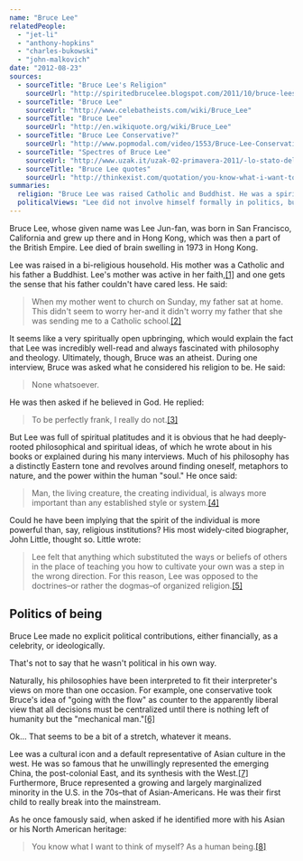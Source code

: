 ```yaml
---
name: "Bruce Lee"
relatedPeople:
  - "jet-li"
  - "anthony-hopkins"
  - "charles-bukowski"
  - "john-malkovich"
date: "2012-08-23"
sources:
  - sourceTitle: "Bruce Lee's Religion"
    sourceUrl: "http://spiritedbrucelee.blogspot.com/2011/10/bruce-lees-religion.html"
  - sourceTitle: "Bruce Lee"
    sourceUrl: "http://www.celebatheists.com/wiki/Bruce_Lee"
  - sourceTitle: "Bruce Lee"
    sourceUrl: "http://en.wikiquote.org/wiki/Bruce_Lee"
  - sourceTitle: "Bruce Lee Conservative?"
    sourceUrl: "http://www.popmodal.com/video/1553/Bruce-Lee-Conservative"
  - sourceTitle: "Spectres of Bruce Lee"
    sourceUrl: "http://www.uzak.it/uzak-02-primavera-2011/-lo-stato-delle-cose/49-spectres-of-bruce-lee.html"
  - sourceTitle: "Bruce Lee quotes"
    sourceUrl: "http://thinkexist.com/quotation/you-know-what-i-want-to-think-of-myself-as-a/357101.html"
summaries:
  religion: "Bruce Lee was raised Catholic and Buddhist. He was a spiritual atheist as an adult."
  politicalViews: "Lee did not involve himself formally in politics, but he was a symbol of diversity and the synthesis of \"East\" and \"West.\""
---
```


Bruce Lee, whose given name was Lee Jun-fan, was born in San Francisco, California and grew up there and in Hong Kong, which was then a part of the British Empire. Lee died of brain swelling in 1973 in Hong Kong.

Lee was raised in a bi-religious household. His mother was a Catholic and his father a Buddhist. Lee's mother was active in her faith,<a class="source-citation" href="#http%3A%2F%2Fspiritedbrucelee.blogspot.com%2F2011%2F10%2Fbruce-lees-religion.html" title="Bruce Lee&apos;s Religion">[1]</a> and one gets the sense that his father couldn't have cared less. He said:

>When my mother went to church on Sunday, my father sat at home. This didn't seem to worry her-and it didn't worry my father that she was sending me to a Catholic school.<a class="source-citation" href="#http%3A%2F%2Fspiritedbrucelee.blogspot.com%2F2011%2F10%2Fbruce-lees-religion.html" title="Bruce Lee&apos;s Religion">[2]</a>

It seems like a very spiritually open upbringing, which would explain the fact that Lee was incredibly well-read and always fascinated with philosophy and theology. Ultimately, though, Bruce was an atheist. During one interview, Bruce was asked what he considered his religion to be. He said:

>None whatsoever.

He was then asked if he believed in God. He replied:

>To be perfectly frank, I really do not.<a class="source-citation" href="#http%3A%2F%2Fwww.celebatheists.com%2Fwiki%2FBruce_Lee" title="Bruce Lee">[3]</a>

But Lee was full of spiritual platitudes and it is obvious that he had deeply-rooted philosophical and spiritual ideas, of which he wrote about in his books or explained during his many interviews. Much of his philosophy has a distinctly Eastern tone and revolves around finding oneself, metaphors to nature, and the power within the human "soul." He once said:

>Man, the living creature, the creating individual, is always more important than any established style or system.<a class="source-citation" href="#http%3A%2F%2Fen.wikiquote.org%2Fwiki%2FBruce_Lee" title="Bruce Lee">[4]</a>

Could he have been implying that the spirit of the individual is more powerful than, say, religious institutions? His most widely-cited biographer, John Little, thought so. Little wrote:

>Lee felt that anything which substituted the ways or beliefs of others in the place of teaching you how to cultivate your own was a step in the wrong direction. For this reason, Lee was opposed to the doctrines–or rather the dogmas–of organized religion.<a class="source-citation" href="#http%3A%2F%2Fwww.celebatheists.com%2Fwiki%2FBruce_Lee" title="Bruce Lee">[5]</a>

## 

## Politics of being

Bruce Lee made no explicit political contributions, either financially, as a celebrity, or ideologically.

That's not to say that he wasn't political in his own way.

Naturally, his philosophies have been interpreted to fit their interpreter's views on more than one occasion. For example, one conservative took Bruce's idea of "going with the flow" as counter to the apparently liberal view that all decisions must be centralized until there is nothing left of humanity but the "mechanical man."<a class="source-citation" href="#http%3A%2F%2Fwww.popmodal.com%2Fvideo%2F1553%2FBruce-Lee-Conservative" title="Bruce Lee Conservative?">[6]</a>

Ok… That seems to be a bit of a stretch, whatever it means.

Lee was a cultural icon and a default representative of Asian culture in the west. He was so famous that he unwillingly represented the emerging China, the post-colonial East, and its synthesis with the West.<a class="source-citation" href="#http%3A%2F%2Fwww.uzak.it%2Fuzak-02-primavera-2011%2F-lo-stato-delle-cose%2F49-spectres-of-bruce-lee.html" title="Spectres of Bruce Lee">[7]</a> Furthermore, Bruce represented a growing and largely marginalized minority in the U.S. in the 70s–that of Asian-Americans. He was their first child to really break into the mainstream.

As he once famously said, when asked if he identified more with his Asian or his North American heritage:

>You know what I want to think of myself? As a human being.<a class="source-citation" href="#http%3A%2F%2Fthinkexist.com%2Fquotation%2Fyou-know-what-i-want-to-think-of-myself-as-a%2F357101.html" title="Bruce Lee quotes">[8]</a>